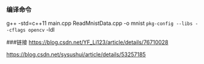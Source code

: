 ### 编译命令
g++ -std=c++11 main.cpp ReadMnistData.cpp -o mnist `pkg-config --libs --cflags opencv` -ldl

###链接
https://blog.csdn.net/YF_Li123/article/details/76710028  

https://blog.csdn.net/sysushui/article/details/53257185  